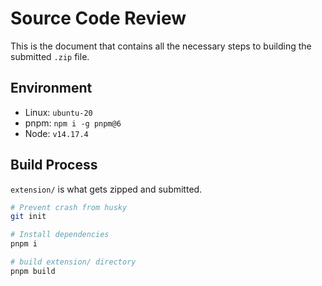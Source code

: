 # Source Code Review

This is the document that contains all the necessary steps to building the submitted `.zip` file.

## Environment

- Linux: `ubuntu-20`
- pnpm: `npm i -g pnpm@6`
- Node: `v14.17.4`

## Build Process

`extension/` is what gets zipped and submitted.

```bash
# Prevent crash from husky
git init

# Install dependencies
pnpm i

# build extension/ directory
pnpm build
```
